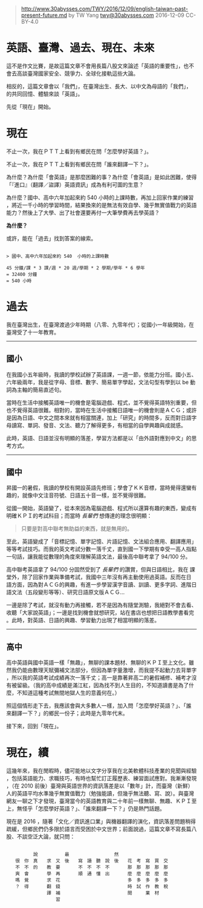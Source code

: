 ﻿> http://www.30abysses.com/TWY/2016/12/09/english-taiwan-past-present-future.md
> by TW Yang <twy@30abysses.com> 2016-12-09 CC-BY-4.0

# 英語、臺灣、過去、現在、未來

這不是作文比賽，是故這篇文章不會用長篇八股文來論述「英語的重要性」，也不
會去高談臺灣國家安全、競爭力、全球化接軌這些大論。

相反的，這篇文章會以「我們」，在臺灣出生、長大、以中文為母語的「我們」，
的共同回憶、體驗來談「英語」。

先從「現在」開始。



# 現在

不止一次，我在ＰＴＴ上看到有鄉民在問「怎麼學好英語？」。

不止一次，我在ＰＴＴ上看到有鄉民在問「誰來翻譯一下？」。

為什麼？為什麼「會英語」是那麼困難的事？為什麼「會英語」是如此困難，使得
「『進口』（翻譯／盜譯）英語資訊」成為有利可圖的生意？

為什麼？國中、高中六年加起來約 540  小時的上課時數，再加上回家作業的練習
，將近一千小時的學習時間，結果換來的是無法有效自學、幾乎無實值戰力的英語
能力？然後上了大學、出了社會還要再付一大筆學費再去學英語？

**為什麼？**

或許，能在「過去」找到答案的線索。

```

> 國中、高中六年加起來約 540  小時的上課時數

45 分鐘/課 * 3 課/週 * 20 週/學期 * 2 學期/學年 * 6 學年
= 32400 分鐘
= 540 小時

```



# 過去

我在臺灣出生，在臺灣渡過少年時期（八零、九零年代）；從國小一年級開始，在
臺灣受了十一年教育。


---
##  國小

在我國小五年級時，我讀的學校試辦了英語課，一週一節，依能力分班。國小五、
六年級兩年，我是從字母、音標、數字、簡易單字學起，文法句型有學到以 be 動
詞為主軸的簡易直述句。

當時在生活中接觸英語唯一的機會是電腦遊戲、程式，並不覺得英語特別重要，但
也不覺得英語很難。相對的，當時在生活中接觸日語唯一的機會則是ＡＣＧ；或許
是因為日語、中文之間本來就有相當關連，加上「研究」的時間多，反而對日語字
母讀寫、單詞、發音、文法、聽力了解得更多，有相當的自學興趣與成就感。

此時，英語、日語並沒有明顯的落差，學習方法都是以「由外語對應到中文」的思
考方式。


---
##  國中

昇國一的暑假，我讀的學校有開設英語先修班；學會了ＫＫ音標，當時覺得還蠻有
趣的，就像中文注音符號、日語五十音一樣，並不覺得很難。

從國一開始，英語變了，從本來因為電腦遊戲、程式所以還算有趣的東西，變成有
明確ＫＰＩ的考試科目；而當時 *長輩們* 想傳達的理念很明顯：

> 只要是對高中聯考無助益的東西，就是無用的。

至此，英語變成了「音標記憶、單字記憶、片語記憶、文法組合應用、翻譯應用」
等等考試技巧。而我的英文考試分數一落千丈，直到國一下學期有幸受一高人指點
一句話，讓我能從數理的角度來理解英語文法，最後高中聯考拿了 94/100 分。

高中聯考英語拿了 94/100 分固然受到了 *長輩們* 的讚賞，但與日語相比，我在
課堂外，除了回家作業與準備考試，我國中三年沒有再主動使用過英語。反而在日
語方面，因為對ＡＣＧ的興趣，有進一步學習漢字音讀、訓讀、更多字詞、進階日
語文法（五段變形等等）、研究日語原文版ＡＣＧ…

一邊是除了考試，就沒有動力再接觸，若不是因為有隨堂測驗，我絕對不會去看、
收聽「大家說英語」；一邊是找到機會就想研究，站在書店也想把日語教學書看完
。此時，對英語、日語的興趣、學習動力出現了相當明顯的落差。


---
##  高中

高中英語與國中英語一樣「無趣」，無聊的課本題材、無聊的ＫＰＩ至上文化。雖
然我仍能由數理天賦彌補文法部分，但因為單字量激增，而我提不起動力去背單字
，所以我的英語考試成績再次一落千丈；高一是靠著昇高二的暑假補修、補考才沒
有被留級。（我的高中成績是滿江紅，因為找不到人生目的，不知道讀書是為了什
麼，不知道這種考試無間地獄人生的意義何在。）

照這個情形走下去，我應該會與大多數人一樣，加入問「怎麼學好英語？」、「誰
來翻譯一下？」的鄉民一份子；此時是九零年代末。

接下來，回到「現在」。



# 現在，續

這幾年來，我在閒暇時，儘可能地以文字分享我在北美軟體科技產業的見聞與經驗
，包括英語能力、求職技巧，有時也幫忙訂正履歷表、練習面試應對。我漸漸發現
，（在 2010 前後）臺灣與英語世界的資訊落差是以「數年」計，而臺灣（新鮮）
人的英語平均水準幾乎無實值戰力（勉強能讀，但幾乎無法聽、寫、說）。與臺灣
網友一聊之下才發現，臺灣當今的英語教育與二十年前一樣無聊、無趣、ＫＰＩ至
上，無怪乎「怎麼學好英語？」、「誰來翻譯一下？」仍是熱門話題。

現在是 2016 ，隨著「文化／資訊進口業」與機器翻譯的演化，資訊落差問題稍得
疏緩，但鄉民們仍多限於語言而受困於中文世界；前面說過，這篇文章不寫長篇八
股、不談空泛大論，就只問：

```

　　　　　　說　　　　　　最　　　　　　　　　　然
　　很　你　真　　求　又　後　　寫　讀　聽　說　後　　花　考　寫　買　交
　　不　不　的　　教　要　　　　不　不　不　不　　　　那　那　那　那　那
　　爽　會　　　　學　再　　　　順　通　懂　出　　　　麼　麼　麼　麼　麼
　　嗎　覺　　　　求　花　　　　　　　　　　　　　　　多　多　多　多　多
　　？　得　　　　翻　錢　　　　　　　　　　　　　　　時　試　作　教　稅
　　　　　　　　　譯　補　　　　　　　　　　　　　　　間　　　業　材
　　　　　　　　　　　習

```
